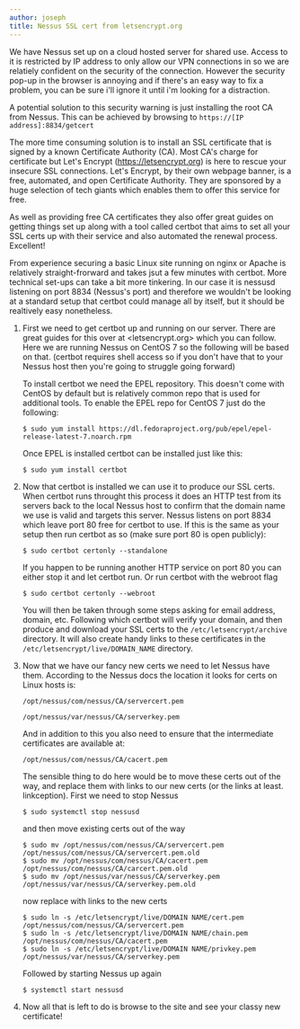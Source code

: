 ```yaml
---
author: joseph
title: Nessus SSL cert from letsencrypt.org
---
```


We have Nessus set up on a cloud hosted server for shared use.  Access to it is restricted by IP address to only allow our VPN connections in so we are relatiely confident on the security of the connection.  However the security pop-up in the browser is annoying and if there's an easy way to fix a problem, you can be sure i'll ignore it until i'm looking for a distraction.

A potential solution to this security warning is just installing the root CA from Nessus.  This can be achieved by browsing to `https://[IP address]:8834/getcert`

The more time consuming solution is to install an SSL certificate that is signed by a known Certificate Authority (CA).  Most CA's charge for certificate but Let's Encrypt (<https://letsencrypt.org>) is here to rescue your insecure SSL connections.  Let's Encrypt, by their own webpage banner, is a free, automated, and open Certificate Authority.  They are sponsored by a huge selection of tech giants which enables them to offer this service for free.

As well as providing free CA certificates they also offer great guides on getting things set up along with a tool called certbot that aims to set all your SSL certs up with their service and also automated the renewal process.  Excellent!

From experience securing a basic Linux site running on nginx or Apache is relatively straight-frorward and takes jsut a few minutes with certbot.  More technical set-ups can take a bit more tinkering.  In our case it is nessusd listening on port 8834 (Nessus's port) and therefore we wouldn't be looking at a standard setup that certbot could manage all by itself, but it should be realtively easy nonetheless.

1.  First we need to get certbot up and running on our server.  There are great guides for this over at <letsencrypt.org> which you can follow.  Here we are running Nessus on CentOS 7 so the following will be based on that. (certbot requires shell access so if you don't have that to your Nessus host then you're going to struggle going forward)

    To install certbot we need the EPEL repository.  This doesn't come with CentOS by default but is relatively common repo that is used for additional tools.  To enable the EPEL repo for CentOS 7 just do the following:

    ```
    $ sudo yum install https://dl.fedoraproject.org/pub/epel/epel-release-latest-7.noarch.rpm
    ```
    Once EPEL is installed certbot can be installed just like this:

    ```
    $ sudo yum install certbot
    ```

2.  Now that certbot is installed we can use it to produce our SSL certs.  When certbot runs throught this process it does an HTTP test from its servers back to the local Nessus host to confirm that the domain name we use is valid and targets this server.  Nessus listens on port 8834 which leave port 80 free for certbot to use.  If this is the same as your setup then run certbot as so (make sure port 80 is open publicly):

    ```
    $ sudo certbot certonly --standalone
    ```
    If you happen to be running another HTTP service on port 80 you can either stop it and let certbot run.  Or run certbot with the webroot flag

    ```
    $ sudo certbot certonly --webroot
    ```

    You will then be taken through some steps asking for email address, domain, etc.  Following which certbot will verify your domain, and then produce and download your SSL certs to the `/etc/letsencrypt/archive` directory.  It will also create handy links to these certificates in the `/etc/letsencrypt/live/DOMAIN_NAME` directory.

3.  Now that we have our fancy new certs we need to let Nessus have them.  According to the Nessus docs the location it looks for  certs on Linux hosts is:

    ```
    /opt/nessus/com/nessus/CA/servercert.pem

    /opt/nessus/var/nessus/CA/serverkey.pem
    ```

    And in addition to this you also need to ensure that the intermediate certificates are available at:
    ```
    /opt/nessus/com/nessus/CA/cacert.pem
    ```

    The sensible thing to do here would be to move these certs out of the way, and replace them with links to our new certs (or the links at least.  linkception).  First we need to stop Nessus

    ```
    $ sudo systemctl stop nessusd
    ```

    and then move existing certs out of the way

    ```
    $ sudo mv /opt/nessus/com/nessus/CA/servercert.pem /opt/nessus/com/nessus/CA/servercert.pem.old
    $ sudo mv /opt/nessus/com/nessus/CA/cacert.pem /opt/nessus/com/nessus/CA/carcert.pem.old
    $ sudo mv /opt/nessus/var/nessus/CA/serverkey.pem /opt/nessus/var/nessus/CA/serverkey.pem.old
    ```

    now replace with links to the new certs
    ```
    $ sudo ln -s /etc/letsencrypt/live/DOMAIN NAME/cert.pem /opt/nessus/com/nessus/CA/servercert.pem
    $ sudo ln -s /etc/letsencrypt/live/DOMAIN NAME/chain.pem /opt/nessus/com/nessus/CA/cacert.pem
    $ sudo ln -s /etc/letsencrypt/live/DOMAIN NAME/privkey.pem /opt/nessus/var/nessus/CA/serverkey.pem
    ```
    Followed by starting Nessus up again
    ```
    $ systemctl start nessusd
    ```

4.  Now all that is left to do is browse to the site and see your classy new certificate!


